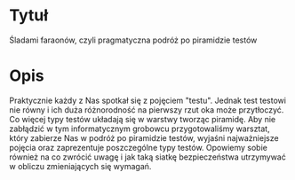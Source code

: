 # Tytuł

Śladami faraonów, czyli pragmatyczna podróż po piramidzie testów

# Opis

Praktycznie każdy z Nas spotkał się z pojęciem "testu". Jednak test testowi nie równy i ich duża różnorodność na pierwszy rzut oka może przytłoczyć. Co więcej typy testów układają się w warstwy tworząc piramidę. Aby nie zabłądzić w tym informatycznym grobowcu przygotowaliśmy warsztat, który zabierze Nas w podróż po piramidzie testów, wyjaśni najważniejsze pojęcia oraz zaprezentuje poszczególne typy testów. Opowiemy sobie również na co zwrócić uwagę i jak taką siatkę bezpieczeństwa utrzymywać w obliczu zmieniających się wymagań.

